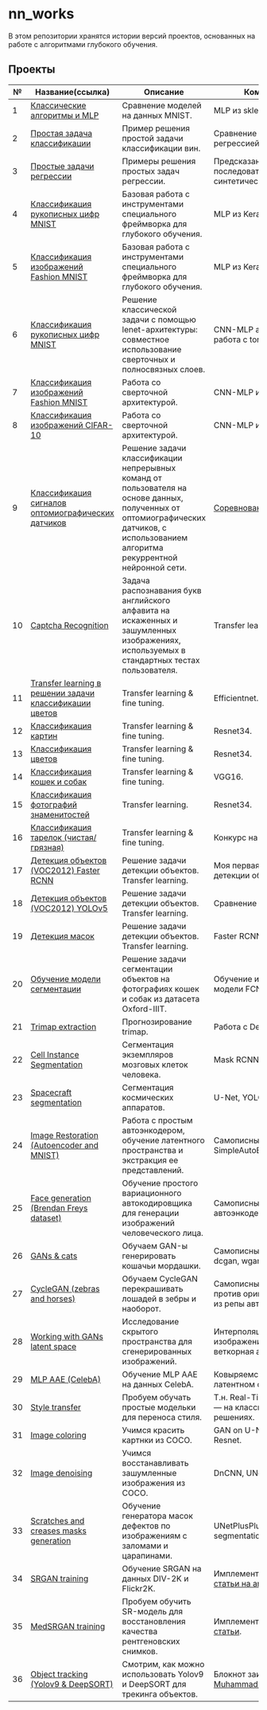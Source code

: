 # nn_works

В этом репозитории хранятся истории версий проектов, основанных на работе с алгоритмами глубокого обучения.

## Проекты

|№|Название(ссылка)|Описание|Комментарий|
|-|-|-|-|
|1|[Классические алгоритмы и MLP](https://github.com/khav-i/nn_works/blob/master/Classical%20algorithms%20vs%20MLP%20(on%20MNIST%20data)/README.md)|Сравнение моделей на данных MNIST.|MLP из sklearn.|
|2|[Простая задача классификации](https://github.com/khav-i/nn_works/blob/master/Wine%20classification/README.md)|Пример решения простой задачи классификации вин.|Сравнение с логистической регрессией.|
|3|[Простые задачи регрессии](https://github.com/khav-i/nn_works/blob/master/Regression%20task%20for%20nn/README.md)|Примеры решения простых задач регрессии.|Предсказание последовательностей синтетических данных.|
|4|[Классификация рукописных цифр MNIST](https://github.com/khav-i/nn_works/blob/master/Keras%20MLP%20(MNIST%20classification)/README.md)|Базовая работа с инструментами специального фреймворка для глубокого обучения.|MLP из Keras.|
|5|[Классификация изображений Fashion MNIST](https://github.com/khav-i/nn_works/blob/master/Keras%20MLP%20(Fashion%20MNIST%20classification)/README.md)|Базовая работа с инструментами специального фреймворка для глубокого обучения.|MLP из Keras.|
|6|[Классификация рукописных цифр MNIST](https://github.com/khav-i/nn_works/blob/master/Torch%20CNN%20(MNIST%20classification)/README.md)|Решение классической задачи с помощью lenet-архитектуры: совместное использование сверточных и полносвязных слоев.|CNN-MLP архитектура, работа с torch.|
|7|[Классификация изображений Fashion MNIST](https://github.com/khav-i/nn_works/blob/master/Keras%20CNN%20(Fashion%20MNIST%20classification)/README.md)|Работа со сверточной архитектурой.|CNN-MLP из Keras.|
|8|[Классификация изображений CIFAR-10](https://github.com/khav-i/nn_works/blob/master/Keras%20CNN%20(CIFAR-10)/README.md)|Работа со сверточной архитектурой.|CNN-MLP из Keras.|
|9|[Классификация сигналов оптомиографических датчиков](https://github.com/khav-i/nn_works/blob/master/Motorica%20SkillFactory%20internship%20test%20task%202023-12/README.md)|Решение задачи классификации непрерывных команд от пользователя на основе данных, полученных от оптомиографических датчиков, с использованием алгоритма рекуррентной нейронной сети.|[Соревнование Kaggle](https://www.kaggle.com/competitions/motorica-skillfactory-internship-test-task-2023-12).|
|10|[Captcha Recognition](https://github.com/khav-i/nn_works/blob/master/Captcha%20Recognition/README.md)|Задача распознавания букв английского алфавита на искаженных и зашумленных изображениях, используемых в стандартных тестах пользователя.|Transfer learning.|
|11|[Transfer learning в решении задачи классификации цветов](https://github.com/khav-i/nn_works/blob/master/Flowers%20classification/README.md)|Transfer learning & fine tuning.|Efficientnet.|
|12|[Классификация картин](https://github.com/khav-i/nn_works/blob/master/Paintings%20classification/README.md)|Transfer learning & fine tuning.|Resnet34.|
|13|[Классификация цветов](https://github.com/khav-i/nn_works/blob/master/Flowers%20classification%20(5%20classes)/README.md)|Transfer learning & fine tuning.|Resnet34.|
|14|[Классификация кошек и собак](https://github.com/khav-i/nn_works/blob/master/Cat%26Dog%20classification/README.md)|Transfer learning & fine tuning.|VGG16.|
|15|[Классификация фотографий знаменитостей](https://github.com/khav-i/nn_works/blob/master/Celebrity%20photos%20classification/README.md)|Transfer learning.|Resnet34.|
|16|[Классификация тарелок (чистая/грязная)](https://github.com/khav-i/nn_works/blob/master/Cleaned%20vs%20Dirty%20(Plate%20classification)/README.md)|Transfer learning & fine tuning.|Конкурс на Kaggle.|
|17|[Детекция объектов (VOC2012) Faster RCNN](https://github.com/khav-i/nn_works/blob/master/Object%20detection%20VOC2012%20(Faster%20RCNN)/README.md)|Решение задачи детекции объектов. Transfer learning.|Моя первая работа по детекции объектов!|
|18|[Детекция объектов (VOC2012) YOLOv5](https://github.com/khav-i/nn_works/blob/master/Object%20detection%20VOC2012%20(YOLOv5)/README.md)|Решение задачи детекции объектов. Transfer learning.|Сравнение с Faster RCNN.|
|19|[Детекция масок](https://github.com/khav-i/nn_works/blob/master/Face%20Mask%20Detection/README.md)|Решение задачи детекции объектов. Transfer learning.|Faster RCNN, YOLOv8.|
|20|[Обучение модели сегментации](https://github.com/khav-i/nn_works/blob/master/Cat%26Dog%20segmentation/README.md)|Решение задачи сегментации объектов на фотографиях кошек и собак из датасета Oxford-IIIT.|Обучение и валидация модели FCN Resnet50.|
|21|[Trimap extraction](https://github.com/khav-i/nn_works/blob/master/Trimap%20extraction/README.md)|Прогнозирование trimap.|Работа с DeepLabV3.|
|22|[Cell Instance Segmentation](https://github.com/khav-i/nn_works/blob/master/Cell%20Instance%20Segmentation/README.md)|Сегментация экземпляров мозговых клеток человека.|Mask RCNN.|
|23|[Spacecraft segmentation](https://github.com/khav-i/nn_works/blob/master/Spacecraft%20segmentation/README.md)|Сегментация космических аппаратов.|U-Net, YOLOv8.|
|24|[Image Restoration (Autoencoder and MNIST)](https://github.com/khav-i/nn_works/blob/master/Image%20Restoration%20(Autoencoder%20and%20MNIST)/README.md)|Работа с простым автоэнкодером, обучение латентного пространства и экстракция ее представлений.|Самописный SimpleAutoEncoder.|
|25|[Face generation (Brendan Freys dataset)](https://github.com/khav-i/nn_works/blob/master/Face%20generation%20(Brendan%20Freys%20dataset)/README.md)|Обучение простого вариационного автокодировщика для генерации изображений человеческого лица.|Самописный вариационный автоэнкодер.|
|26|[GANs & cats](https://github.com/khav-i/nn_works/tree/master/Cats%20generation)|Обучаем GAN-ы генерировать кошачьи мордашки.|Самописные GAN-ы: mlpgan, dcgan, wgan.|
|27|[CycleGAN (zebras and horses)](https://github.com/khav-i/nn_works/blob/master/CycleGAN%20(zebras%20and%20horses)/README.md)|Обучаем CycleGAN перекрашивать лошадей в зебры и наоборот.|Самописный CycleGAN против оригинальной модели из репы авторов.|
|28|[Working with GANs latent space](https://github.com/khav-i/nn_works/blob/master/Working%20with%20GANs%20latent%20space/README.md)|Исследование скрытого пространства для сгенерированных изображений.|Интерполяция между изображениями и простая веткорная арифметика.|
|29|[MLP AAE (CelebA)](https://github.com/khav-i/nn_works/blob/master/MLP%20AAE%20(CelebA)/README.md)|Обучение MLP AAE на данных CelebA.|Ковыряемся в полученном латентном слое.|
|30|[Style transfer](https://github.com/khav-i/nn_works/blob/master/Style%20transfer/README.md)|Пробуем обучать простые модельки для переноса стиля.|Т.н. Real-Time Style Transfer — на классических решениях.|
|31|[Image coloring](https://github.com/khav-i/nn_works/blob/master/Image%20coloring/README.md)|Учимся красить картнки из COCO.|GAN on U-Net with Gen from Resnet.|
|32|[Image denoising](https://github.com/khav-i/nn_works/blob/master/Image%20denoising/README.md)|Учимся восстанавливать зашумленные изображения из COCO.|DnCNN, UNet.|
|33|[Scratches and creases masks generation](https://github.com/khav-i/nn_works/blob/master/Scratches%20and%20creases%20masks%20generation/README.md)|Обучение генератора масок дефектов по изображениям с заломами и царапинами.|UNetPlusPlus from segmentation_models_pytorch.|
|34|[SRGAN training](https://github.com/khav-i/nn_works/blob/master/SRGAN%20training/README.md)|Обучение SRGAN на данных DIV-2K и Flickr2K.|Имплементация идеи из [статьи на arxiv](https://arxiv.org/abs/1609.04802).|
|35|[MedSRGAN training](https://github.com/khav-i/nn_works/blob/master/MedSRGAN%20training/README.md)|Пробуем обучить SR-модель для восстановления качества рентгеновских снимков.|Имплементация идеи из [статьи](https://www.researchgate.net/publication/341368145_MedSRGAN_medical_images_super-resolution_using_generative_adversarial_networks).|
|36|[Object tracking (Yolov9 & DeepSORT)]()|Смотрим, как можно использовать Yolov9 и DeepSORT для трекинга объектов.|Блокнот заимствован у [MuhammadMoinFaisal](https://github.com/MuhammadMoinFaisal/YOLOv9-DeepSORT-Object-Tracking/blob/main/README.md).|

